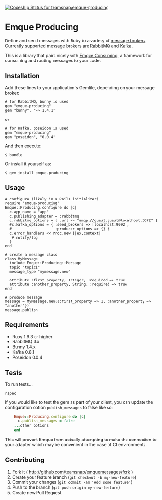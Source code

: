 [ ![Codeship Status for
teamsnap/emque-producing](https://www.codeship.io/projects/2ca7fd90-1785-0132-5f9d-7ab39a5c8237/status)](https://www.codeship.io/projects/34115)

# Emque Producing

Define and send messages with Ruby to a variety of [message brokers](http://en.wikipedia.org/wiki/Message_broker).
Currently supported message brokers are [RabbitMQ](https://www.rabbitmq.com) and
[Kafka](http://kafka.apache.org/).

This is a library that pairs nicely with [Emque
Consuming](https://www.github.com/teamsnap/emque-consuming), a framework for
consuming and routing messages to your code.

## Installation

Add these lines to your application's Gemfile, depending on your message broker:

    # for RabbitMQ, bunny is used
    gem "emque-producing"
    gem "bunny", "~> 1.4.1"

or

    # for Kafka, poseidon is used
    gem "emque-producing"
    gem "poseidon", "0.0.4"

And then execute:

    $ bundle

Or install it yourself as:

    $ gem install emque-producing

## Usage

    # configure (likely in a Rails initializer)
    require 'emque-producing'
    Emque::Producing.configure do |c|
      c.app_name = "app"
      c.publishing_adapter = :rabbitmq
      c.rabbitmq_options = { :url => "amqp://guest:guest@localhost:5672" }
      #c.kafka_options = { :seed_brokers => [localhost:9092],
      #                    :producer_options => {} }
      c.error_handlers << Proc.new {|ex,context|
       # notify/log
      }
    end

    # create a message class
    class MyMessage
      include Emque::Producing::Message
      topic "topic1"
      message_type "mymessage.new"

      attribute :first_property, Integer, :required => true
      attribute :another_property, String, :required => true
    end

    # produce message
    message = MyMessage.new({:first_property => 1, :another_property => "another"})
    message.publish

## Requirements

* Ruby 1.9.3 or higher
* RabbitMQ 3.x
* Bunny 1.4.x
* Kafka 0.8.1
* Poseidon 0.0.4

## Tests

To run tests...

```
rspec
```

If you would like to test the gem as part of your client, you can update the
configuration option `publish_messages` to false like so:
```ruby
    Emque::Producing.configure do |c|
      c.publish_messages = false
    ...other options
    end 
```
This will prevent Emque from actually attempting to make the connection to your
adapter which may be convenient in the case of CI environments.

## Contributing

1. Fork it ( http://github.com/teamsnap/emquemessages/fork )
2. Create your feature branch (`git checkout -b my-new-feature`)
3. Commit your changes (`git commit -am 'Add some feature'`)
4. Push to the branch (`git push origin my-new-feature`)
5. Create new Pull Request
